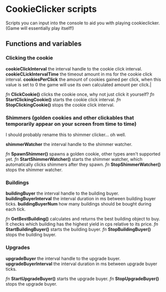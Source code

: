 # CookieClicker scripts
Scripts you can input into the console to aid you with playing cookieclicker. (Game will essentially play itself!)

## Functions and variables

### Clicking the cookie
**cookieClickInterval** the interval handle to the cookie click interval.
**cookieCLickIntervalTime** the timeout amount in ms for the cookie click interval.
**cookiesPerClick** the amount of cookies gained per click, when this value is set to 0 the game will use its own calculated amount per click.|

*fn* **ClickCookie()** clicks the cookie once, why not just click it yourself?
*fn* **StartClickingCookie()** starts the cookie click interval.
*fn* **StopClickingCookie()** stops the cookie click interval.

### Shimmers (golden cookies and other clickables that temporarily appear on your screen from time to time)
I should probably rename this to shimmer clicker... oh well.

**shimmerWatcher** the interval handle to the shimmer watcher.

*fn* **SpawnShimmer()** spawns a golden cookie, other types aren't supported yet.
*fn* **StartShimmerWatcher()** starts the shimmer watcher, which automatically clicks shimmers after they spawn.
*fn* **StopShimmerWatcher()** stops the shimmer watcher.

### Buildings
**buildingBuyer** the interval handle to the building buyer.
**buildingBuyerInterval** the interval duration in ms between building buyer ticks.
**buildingBuyerNum** how many buildings should be bought during each tick.

*fn* **GetBestBuilding()** calculates and returns the best building object to buy. It checks which building has the highest yield in cps relative to its price.
*fn* **StartBuildingBuyer()** starts the building buyer.
*fn* **StopBuildingBuyer()** stops the building buyer.

### Upgrades
**upgradeBuyer** the interval handle to the upgrade buyer.
**upgradeBuyerInterval** the interval duration in ms between upgrade buyer ticks.

*fn* **StartUpgradeBuyer()** starts the upgrade buyer.
*fn* **StopUpgradeBuyer()** stops the upgrade buyer.
